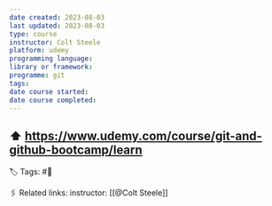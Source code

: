 ```yaml
---
date created: 2023-08-03
last updated: 2023-08-03
type: course
instructor: Colt Steele
platform: udemy
programming language:
library or framework:
programme: git
tags:
date course started:
date course completed:
---
```

⬆ 
https://www.udemy.com/course/git-and-github-bootcamp/learn
---
🏷 Tags: #🌱

🖇 Related links:
instructor: [[@Colt Steele]]